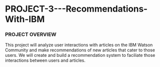 # PROJECT-3---Recommendations-With-IBM

<h3>PROJECT OVERVIEW</H3>

<P>This project will analyze user interactions with articles on the IBM Watson Community and make recommendations of new articles that cater to those users.  We will create and build a recommendation system to faciliate those interactions between users and articles.</P>

